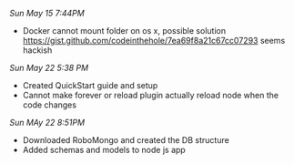 *Sun May 15 7:44PM*
- Docker cannot mount folder on os x, possible solution https://gist.github.com/codeinthehole/7ea69f8a21c67cc07293 seems hackish

*Sun May 22 5:38 PM*
- Created QuickStart guide and setup
- Cannot make forever or reload plugin actually reload node when the code changes

*Sun MAy 22 8:51PM*
- Downloaded RoboMongo and created the DB structure
- Added schemas and models to node js app